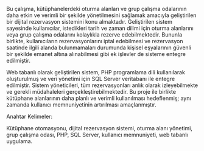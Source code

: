 
Bu çalışma, kütüphanelerdeki oturma alanları ve grup çalışma odalarının daha etkin ve verimli bir şekilde yönetilmesini sağlamak amacıyla geliştirilen bir dijital rezervasyon sistemini konu almaktadır. Geliştirilen sistem sayesinde kullanıcılar, istedikleri tarih ve zaman dilimi için oturma alanlarını veya grup çalışma odalarını kolaylıkla rezerve edebilmektedir. Bununla birlikte, kullanıcıların rezervasyonlarını iptal edebilmesi ve rezervasyon saatinde ilgili alanda bulunmamaları durumunda kişisel eşyalarının güvenli bir şekilde emanet altına alınabilmesi gibi ek işlevler de sisteme entegre edilmiştir.

Web tabanlı olarak geliştirilen sistem, PHP programlama dili kullanılarak oluşturulmuş ve veri yönetimi için SQL Server veritabanı ile entegre edilmiştir. Sistem yöneticileri, tüm rezervasyonları anlık olarak izleyebilmekte ve gerekli müdahaleleri gerçekleştirebilmektedir. Bu proje ile birlikte kütüphane alanlarının daha planlı ve verimli kullanılması hedeflenmiş; aynı zamanda kullanıcı memnuniyetinin artırılması amaçlanmıştır.

Anahtar Kelimeler:

Kütüphane otomasyonu, dijital rezervasyon sistemi, oturma alanı yönetimi, grup çalışma odası, PHP, SQL Server, kullanıcı memnuniyeti, web tabanlı uygulama.
